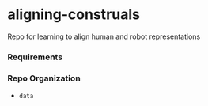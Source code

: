 # aligning-construals
Repo for learning to align human and robot representations

### Requirements

### Repo Organization
- `data` 